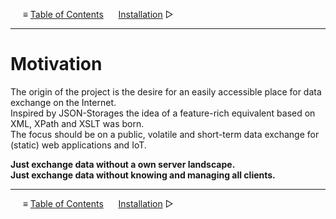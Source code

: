 &nbsp;&nbsp;&nbsp;&nbsp; &#8801; [Table of Contents](README.md)
&nbsp;&nbsp;&nbsp;&nbsp; [Installation](installation.md) &#9655;
- - -

# Motivation

The origin of the project is the desire for an easily accessible place for data
exchange on the Internet.  
Inspired by JSON-Storages the idea of a feature-rich equivalent based on XML,
XPath and XSLT was born.  
The focus should be on a public, volatile and short-term data exchange for
(static) web applications and IoT.

__Just exchange data without a own server landscape.__  
__Just exchange data without knowing and managing all clients.__



- - -
&nbsp;&nbsp;&nbsp;&nbsp; &#8801; [Table of Contents](README.md)
&nbsp;&nbsp;&nbsp;&nbsp; [Installation](installation.md) &#9655;
